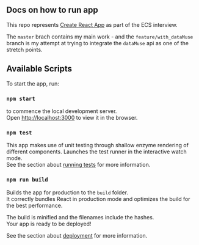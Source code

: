 ## Docs on how to run app

This repo represents [Create React App](https://github.com/facebook/create-react-app) as part of the ECS interview.

The `master` brach contains my main work - and the `feature/with_dataMuse` branch is my attempt at trying to integrate the `dataMuse` api as one of the stretch points.

## Available Scripts

To start the app, run: 

### `npm start`

to commence the local development server.\
Open [http://localhost:3000](http://localhost:3000) to view it in the browser.

### `npm test`

This app makes use of unit testing through shallow enzyme rendering of different components.
Launches the test runner in the interactive watch mode.\
See the section about [running tests](https://facebook.github.io/create-react-app/docs/running-tests) for more information.

### `npm run build`

Builds the app for production to the `build` folder.\
It correctly bundles React in production mode and optimizes the build for the best performance.

The build is minified and the filenames include the hashes.\
Your app is ready to be deployed!

See the section about [deployment](https://facebook.github.io/create-react-app/docs/deployment) for more information.
